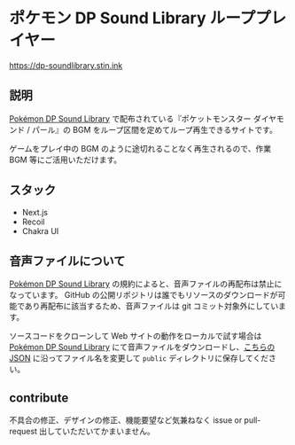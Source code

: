 # ポケモン DP Sound Library ループプレイヤー

https://dp-soundlibrary.stin.ink

## 説明

[Pokémon DP Sound Library](https://soundlibrary.pokemon.co.jp/) で配布されている『ポケットモンスター ダイヤモンド / パール』の BGM をループ区間を定めてループ再生できるサイトです。

ゲームをプレイ中の BGM のように途切れることなく再生されるので、作業 BGM 等にご活用いただけます。

## スタック

- Next.js
- Recoil
- Chakra UI

## 音声ファイルについて

[Pokémon DP Sound Library](https://soundlibrary.pokemon.co.jp/download) の規約によると、音声ファイルの再配布は禁止になっています。
GitHub の公開リポジトリは誰でもリソースのダウンロードが可能であり再配布に該当するため、音声ファイルは git コミット対象外にしています。

ソースコードをクローンして Web サイトの動作をローカルで試す場合は [Pokémon DP Sound Library](https://soundlibrary.pokemon.co.jp/download) にて音声ファイルをダウンロードし、[こちらの JSON](https://github.com/y-hiraoka/dp-soundlibrary/blob/main/src/data/sounds.ts) に沿ってファイル名を変更して `public` ディレクトリに保存してください。

## contribute

不具合の修正、デザインの修正、機能要望など気兼ねなく issue or pull-request 出していただいてかまいません。
